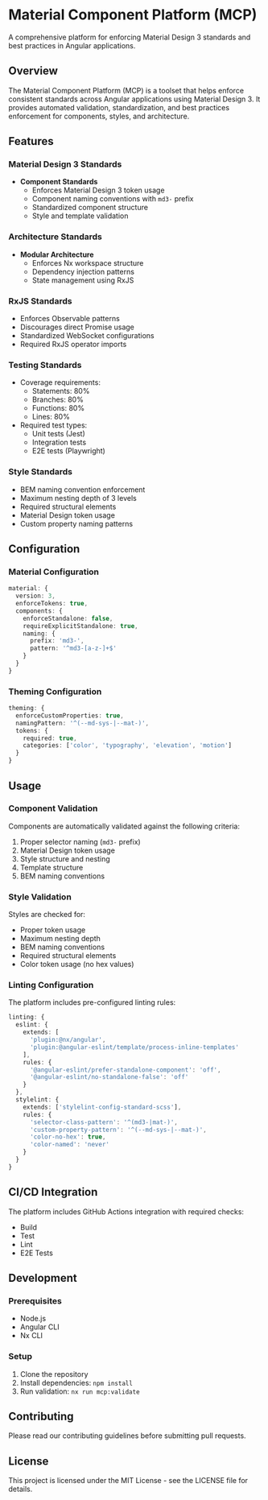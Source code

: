 # Material Component Platform (MCP)

A comprehensive platform for enforcing Material Design 3 standards and best practices in Angular applications.

## Overview

The Material Component Platform (MCP) is a toolset that helps enforce consistent standards across Angular applications using Material Design 3. It provides automated validation, standardization, and best practices enforcement for components, styles, and architecture.

## Features

### Material Design 3 Standards

- **Component Standards**
  - Enforces Material Design 3 token usage
  - Component naming conventions with `md3-` prefix
  - Standardized component structure
  - Style and template validation

### Architecture Standards

- **Modular Architecture**
  - Enforces Nx workspace structure
  - Dependency injection patterns
  - State management using RxJS

### RxJS Standards

- Enforces Observable patterns
- Discourages direct Promise usage
- Standardized WebSocket configurations
- Required RxJS operator imports

### Testing Standards

- Coverage requirements:
  - Statements: 80%
  - Branches: 80%
  - Functions: 80%
  - Lines: 80%
- Required test types:
  - Unit tests (Jest)
  - Integration tests
  - E2E tests (Playwright)

### Style Standards

- BEM naming convention enforcement
- Maximum nesting depth of 3 levels
- Required structural elements
- Material Design token usage
- Custom property naming patterns

## Configuration

### Material Configuration

```typescript
material: {
  version: 3,
  enforceTokens: true,
  components: {
    enforceStandalone: false,
    requireExplicitStandalone: true,
    naming: {
      prefix: 'md3-',
      pattern: '^md3-[a-z-]+$'
    }
  }
}
```

### Theming Configuration

```typescript
theming: {
  enforceCustomProperties: true,
  namingPattern: '^(--md-sys-|--mat-)',
  tokens: {
    required: true,
    categories: ['color', 'typography', 'elevation', 'motion']
  }
}
```

## Usage

### Component Validation

Components are automatically validated against the following criteria:

1. Proper selector naming (`md3-` prefix)
2. Material Design token usage
3. Style structure and nesting
4. Template structure
5. BEM naming conventions

### Style Validation

Styles are checked for:

- Proper token usage
- Maximum nesting depth
- BEM naming conventions
- Required structural elements
- Color token usage (no hex values)

### Linting Configuration

The platform includes pre-configured linting rules:

```typescript
linting: {
  eslint: {
    extends: [
      'plugin:@nx/angular',
      'plugin:@angular-eslint/template/process-inline-templates'
    ],
    rules: {
      '@angular-eslint/prefer-standalone-component': 'off',
      '@angular-eslint/no-standalone-false': 'off'
    }
  },
  stylelint: {
    extends: ['stylelint-config-standard-scss'],
    rules: {
      'selector-class-pattern': '^(md3-|mat-)',
      'custom-property-pattern': '^(--md-sys-|--mat-)',
      'color-no-hex': true,
      'color-named': 'never'
    }
  }
}
```

## CI/CD Integration

The platform includes GitHub Actions integration with required checks:

- Build
- Test
- Lint
- E2E Tests

## Development

### Prerequisites

- Node.js
- Angular CLI
- Nx CLI

### Setup

1. Clone the repository
2. Install dependencies: `npm install`
3. Run validation: `nx run mcp:validate`

## Contributing

Please read our contributing guidelines before submitting pull requests.

## License

This project is licensed under the MIT License - see the LICENSE file for details.
